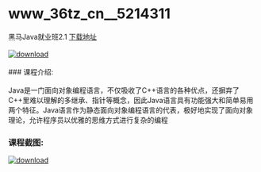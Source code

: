 # www_36tz_cn__5214311
黑马Java就业班2.1
[下载地址](http://www.36tz.cn/article/5214311 "下载地址")
<br/></br>[![download](http://36tz.cn/muke_img/2020_07_1-32-300x201.png "下载地址")](http://www.36tz.cn/article/5214311 "下载地址")
<br/></br>### 课程介绍:<br/></br>Java是一门面向对象编程语言，不仅吸收了C++语言的各种优点，还摒弃了C++里难以理解的多继承、指针等概念，因此Java语言具有功能强大和简单易用两个特征。Java语言作为静态面向对象编程语言的代表，极好地实现了面向对象理论，允许程序员以优雅的思维方式进行复杂的编程

### 课程截图:
[![download](http://36tz.cn/muke_img/2020_07_2-36.png "下载地址")](http://www.36tz.cn/article/5214311 "下载地址")
